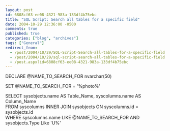 ```yaml
---
layout: post
id: 6808cf63-ee08-4321-983a-133df4b75ebc
title: "SQL Script: Search all tables for a specific field"
date: 2004-10-29 12:36:00 -0500
comments: true
published: true
categories: ["blog", "archives"]
tags: ["General"]
redirect_from: 
  - /post/2004/10/29/SQL-Script-Search-all-tables-for-a-specific-field
  - /post/2004/10/29/sql-script-search-all-tables-for-a-specific-field
  - /post.aspx?id=6808cf63-ee08-4321-983a-133df4b75ebc
---
```

<!-- more -->
<P>DECLARE @NAME_TO_SEARCH_FOR nvarchar(50)</P>
<P>SET @NAME_TO_SEARCH_FOR = '%photo%'</P>
<P>SELECT&nbsp;sysobjects.name AS Table_Name, syscolumns.name AS Column_Name <BR>FROM syscolumns INNER JOIN sysobjects ON syscolumns.id = sysobjects.id<BR>WHERE syscolumns.name LIKE @NAME_TO_SEARCH_FOR AND sysobjects.Type Like 'U%'</P>
